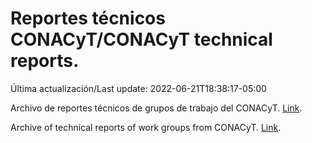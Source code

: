 # Reportes técnicos CONACyT/CONACyT technical reports.

Última actualización/Last update: 2022-06-21T18:38:17-05:00

Archivo de reportes técnicos de grupos de trabajo del CONACyT. [Link](https://salud.conacyt.mx/coronavirus/investigacion/productos/).

Archive of technical reports of work groups from CONACyT. [Link](https://salud.conacyt.mx/coronavirus/investigacion/productos/).
